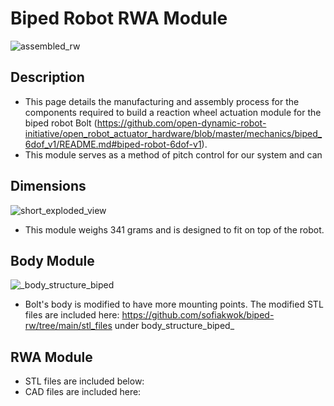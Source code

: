 # Biped Robot RWA Module

![assembled_rw](https://github.com/user-attachments/assets/3849c749-01ae-4890-9e94-dd2bbede3497)

## Description

* This page details the manufacturing and assembly process for the components required to build a reaction wheel actuation module for the biped robot Bolt (https://github.com/open-dynamic-robot-initiative/open_robot_actuator_hardware/blob/master/mechanics/biped_6dof_v1/README.md#biped-robot-6dof-v1). 
* This module serves as a method of pitch control for our system and can 

## Dimensions

![short_exploded_view](https://github.com/user-attachments/assets/f4f21d59-097b-4586-8152-2062c2eef12d)

* This module weighs 341 grams and is designed to fit on top of the robot. 

## Body Module
![_body_structure_biped](https://github.com/user-attachments/assets/65cc26b8-2308-4346-8a0b-b56e7c0f509f)

* Bolt's body is modified to have more mounting points. The modified STL files are included here: https://github.com/sofiakwok/biped-rw/tree/main/stl_files under body_structure_biped_

## RWA Module

* STL files are included below: 
* CAD files are included here:
